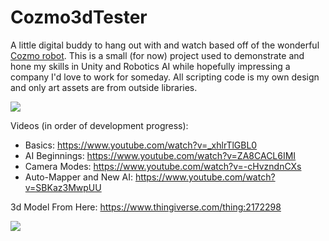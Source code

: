 # Cozmo3dTester
A little digital buddy to hang out with and watch based off of the wonderful [Cozmo robot](https://www.digitaldreamlabs.com/products/cozmo-pre-order). This is a small (for now) project used to demonstrate and hone my skills in Unity and Robotics AI while hopefully impressing a company I'd love to work for someday. All scripting code is my own design and only art assets are from outside libraries.

![](https://i.imgur.com/am6uUM4.png)
 
Videos (in order of development progress):
- Basics: https://www.youtube.com/watch?v=_xhlrTlGBL0
- AI Beginnings: https://www.youtube.com/watch?v=ZA8CACL6IMI
- Camera Modes: https://www.youtube.com/watch?v=-cHvzndnCXs
- Auto-Mapper and New AI: https://www.youtube.com/watch?v=SBKaz3MwpUU

3d Model From Here:
https://www.thingiverse.com/thing:2172298

![](https://i.imgur.com/ACJ2Eyx.png)
